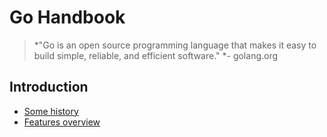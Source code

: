# Go Handbook

> *"Go is an open source programming language that makes it easy to build simple, reliable, and efficient software." *- golang.org

## Introduction

* [Some history](intro/history)
* [Features overview](intro/features)